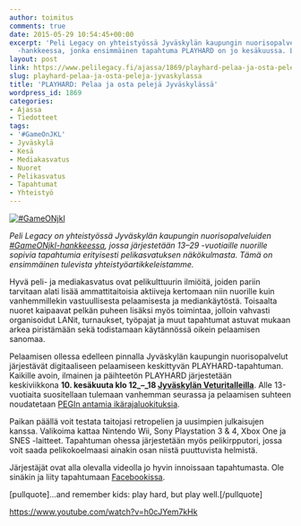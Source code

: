 ```yaml
---
author: toimitus
comments: true
date: 2015-05-29 10:54:45+00:00
excerpt: 'Peli Legacy on yhteistyössä Jyväskylän kaupungin nuorisopalveluiden #GameONjkl
  -hankkeessa, jonka ensimmäinen tapahtuma PLAYHARD on jo kesäkuussa. Lue ja osallistu!'
layout: post
link: https://www.pelilegacy.fi/ajassa/1869/playhard-pelaa-ja-osta-peleja-jyvaskylassa
slug: playhard-pelaa-ja-osta-peleja-jyvaskylassa
title: 'PLAYHARD: Pelaa ja osta pelejä Jyväskylässä'
wordpress_id: 1869
categories:
- Ajassa
- Tiedotteet
tags:
- '#GameOnJKL'
- Jyväskylä
- Kesä
- Mediakasvatus
- Nuoret
- Pelikasvatus
- Tapahtumat
- Yhteistyö
---
```


[![#GameONjkl](http://www.pelilegacy.fi/wp-content/uploads/2015/05/gameonjkl.png)](http://www.pelilegacy.fi/wp-content/uploads/2015/05/gameonjkl.png)

_Peli Legacy on yhteistyössä Jyväskylän kaupungin nuorisopalveluiden [#GameONjkl-hankkeessa](https://www.facebook.com/gameonjkl), jossa järjestetään 13–29 -vuotiaille nuorille sopivia tapahtumia erityisesti pelikasvatuksen näkökulmasta. Tämä on ensimmäinen tulevista yhteistyöartikkeleistamme._

Hyvä peli- ja mediakasvatus ovat pelikulttuurin ilmiöitä, joiden pariin tarvitaan alati lisää ammattitaitoisia aktiiveja kertomaan niin nuorille kuin vanhemmillekin vastuullisesta pelaamisesta ja mediankäytöstä. Toisaalta nuoret kaipaavat pelkän puheen lisäksi myös toimintaa, jolloin vahvasti organisoidut LANit, turnaukset, työpajat ja muut tapahtumat astuvat mukaan arkea piristämään sekä todistamaan käytännössä oikein pelaamisen sanomaa.

Pelaamisen ollessa edelleen pinnalla Jyväskylän kaupungin nuorisopalvelut järjestävät digitaaliseen pelaamiseen keskittyvän PLAYHARD-tapahtuman. Kaikille avoin, ilmainen ja päihteetön PLAYHARD järjestetään keskiviikkona **10. kesäkuuta klo 12_–_18 [Jyväskylän Veturitalleilla](http://veturitallit.jyvaskyla.fi/)**. Alle 13-vuotiaita suositellaan tulemaan vanhemman seurassa ja pelaamisen suhteen noudatetaan [PEGIn antamia ikärajaluokituksia](http://www.pegi.info/fi/index/).

Paikan päällä voit testata taitojasi retropelien ja uusimpien julkaisujen kanssa. Valikoima kattaa Nintendo Wii, Sony Playstation 3 & 4, Xbox One ja SNES -laitteet. Tapahtuman ohessa järjestetään myös pelikirpputori, jossa voit saada pelikokoelmaasi ainakin osan niistä puuttuvista helmistä.

Järjestäjät ovat alla olevalla videolla jo hyvin innoissaan tapahtumasta. Ole sinäkin ja liity tapahtumaan [Facebookissa](https://www.facebook.com/events/916991891684670/).

[pullquote]…and remember kids: play hard, but play well.[/pullquote]

https://www.youtube.com/watch?v=h0cJYem7kHk
